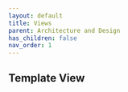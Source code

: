 ```yaml
---
layout: default
title: Views
parent: Architecture and Design
has_children: false
nav_order: 1
---
```


## Template View
